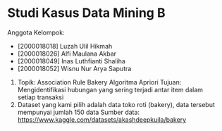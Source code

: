 # Studi Kasus Data Mining B
Anggota Kelompok:
- [2000018018] Luzah Ulil Hikmah
- [2000018026] Alfi Maulana Akbar
- [2000018049] Inas Luthfianti Shaliha
- [2000018052] Wisnu Nur Arya Saputra

1. Topik: Association Rule Bakery Algoritma Apriori
   Tujuan: Mengidentifikasi hubungan yang sering terjadi antar item dalam setiap transaksi
2. Dataset yang kami pilih adalah data toko roti (bakery), data tersebut mempunyai jumlah 150 data
   Sumber data: https://www.kaggle.com/datasets/akashdeepkuila/bakery
